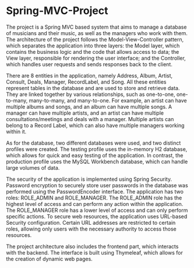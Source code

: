 # Spring-MVC-Project

The project is a Spring MVC based system that aims to manage a database of musicians and their music, as well as the managers who work with them. The architecture of the project follows the Model-View-Controller pattern, which separates the application into three layers: the Model layer, which contains the business logic and the code that allows access to data; the View layer, responsible for rendering the user interface; and the Controller, which handles user requests and sends responses back to the client.

There are 8 entities in the application, namely Address, Album, Artist, Consult, Deals, Manager, RecordLabel, and Song. All these entities represent tables in the database and are used to store and retrieve data. They are linked together by various relationships, such as one-to-one, one-to-many, many-to-many, and many-to-one. For example, an artist can have multiple albums and songs, and an album can have multiple songs. A manager can have multiple artists, and an artist can have multiple consultations/meetings and deals with a manager. Multiple artists can belong to a Record Label, which can also have multiple managers working within it.

As for the database, two different databases were used, and two distinct profiles were created. The testing profile uses the in-memory H2 database, which allows for quick and easy testing of the application. In contrast, the production profile uses the MySQL Workbench database, which can handle large volumes of data.

The security of the application is implemented using Spring Security. Password encryption to securely store user passwords in the database was performed using the PasswordEncoder interface. The application has two roles: ROLE_ADMIN and ROLE_MANAGER. The ROLE_ADMIN role has the highest level of access and can perform any action within the application. The ROLE_MANAGER role has a lower level of access and can only perform specific actions. To secure web resources, the application uses URL-based Security configuration. Certain URL addresses are restricted to certain roles, allowing only users with the necessary authority to access those resources.

The project architecture also includes the frontend part, which interacts with the backend. The interface is built using Thymeleaf, which allows for the creation of dynamic web pages.
